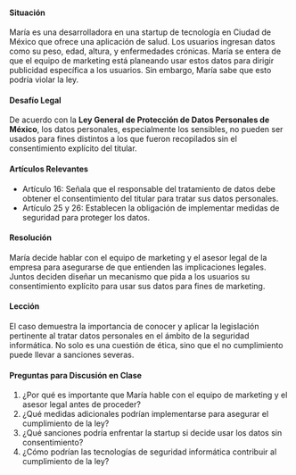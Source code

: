 #### Situación
María es una desarrolladora en una startup de tecnología en Ciudad de México que ofrece una aplicación de salud. Los usuarios ingresan datos como su peso, edad, altura, y enfermedades crónicas. María se entera de que el equipo de marketing está planeando usar estos datos para dirigir publicidad específica a los usuarios. Sin embargo, María sabe que esto podría violar la ley.

#### Desafío Legal
De acuerdo con la **Ley General de Protección de Datos Personales de México**, los datos personales, especialmente los sensibles, no pueden ser usados para fines distintos a los que fueron recopilados sin el consentimiento explícito del titular. 

#### Artículos Relevantes
- Artículo 16: Señala que el responsable del tratamiento de datos debe obtener el consentimiento del titular para tratar sus datos personales.
- Artículo 25 y 26: Establecen la obligación de implementar medidas de seguridad para proteger los datos.

#### Resolución
María decide hablar con el equipo de marketing y el asesor legal de la empresa para asegurarse de que entienden las implicaciones legales. Juntos deciden diseñar un mecanismo que pida a los usuarios su consentimiento explícito para usar sus datos para fines de marketing.

#### Lección
El caso demuestra la importancia de conocer y aplicar la legislación pertinente al tratar datos personales en el ámbito de la seguridad informática. No solo es una cuestión de ética, sino que el no cumplimiento puede llevar a sanciones severas.

#### Preguntas para Discusión en Clase
1. ¿Por qué es importante que María hable con el equipo de marketing y el asesor legal antes de proceder?
2. ¿Qué medidas adicionales podrían implementarse para asegurar el cumplimiento de la ley?
3. ¿Qué sanciones podría enfrentar la startup si decide usar los datos sin consentimiento?
4. ¿Cómo podrían las tecnologías de seguridad informática contribuir al cumplimiento de la ley?
